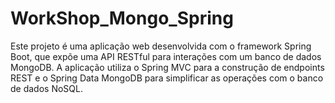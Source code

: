 # WorkShop_Mongo_Spring
Este projeto é uma aplicação web desenvolvida com o framework Spring Boot, que expõe uma API RESTful para interações com um banco de dados MongoDB. A aplicação utiliza o Spring MVC para a construção de endpoints REST e o Spring Data MongoDB para simplificar as operações com o banco de dados NoSQL.
